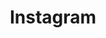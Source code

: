 ---
isPage: true
draft: false
title: Instagram
description: Add instagram feed
image:
  src: /images/uploads/instagram.svg
hero:
  surtitle: Blocks
  title: Block Instagram
  text: "Add instagram feed (with Instafeed JS library: https://instafeedjs.com)"
  image:
    src: /images/uploads/instagram.svg
  cta:
    blank: false
    text: See examples
    url: "#main"
  cta_second:
    blank: true
    text: Documentation
    url: https://github.com/hugolify/hugolify-template/wiki/block-instagram
blocks:
  - type: alert
    state: danger
    text: A valid access_token from Instagram is required
  - type: instagram
    background: false
    heading:
      title: Instagram feed
    limit: 4
    token: ""
    cta:
      blank: true
      text: Discover on instagram
      url: https://www.instagram.com/sebouorhum
---